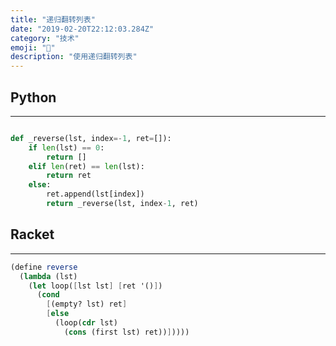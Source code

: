```yaml
---
title: "递归翻转列表"
date: "2019-02-20T22:12:03.284Z"
category: "技术"
emoji: "🐍"
description: "使用递归翻转列表"
---
```


## Python
-----------

```python

def _reverse(lst, index=-1, ret=[]):
    if len(lst) == 0:
        return []
    elif len(ret) == len(lst):
        return ret
    else:
        ret.append(lst[index])
        return _reverse(lst, index-1, ret)

```

## Racket
----------

```scheme
(define reverse
  (lambda (lst)
    (let loop([lst lst] [ret '()])
      (cond
        [(empty? lst) ret]
        [else
          (loop(cdr lst)
            (cons (first lst) ret))]))))

```   
